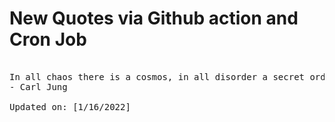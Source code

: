 # New Quotes via Github action and Cron Job

<pre>
<!-- #quote -->
In all chaos there is a cosmos, in all disorder a secret order.
- Carl Jung

Updated on: [1/16/2022]
<!-- #quoteEnd -->
</pre>

